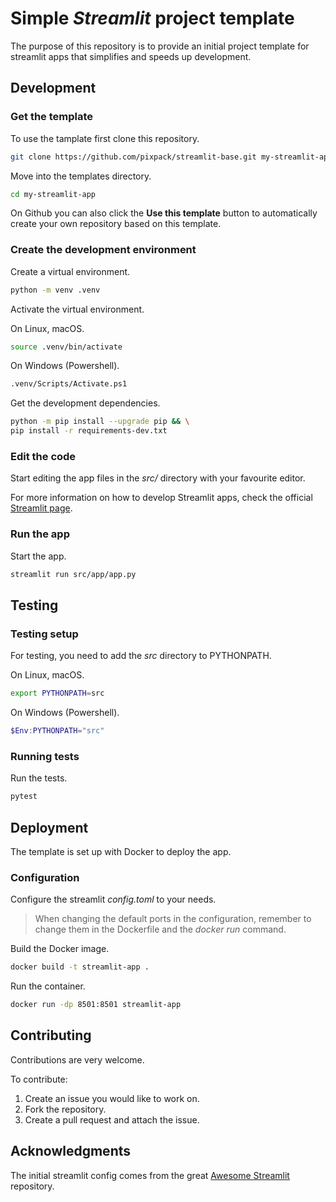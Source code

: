 # Simple *Streamlit* project template

The purpose of this repository is to provide an initial project template for
streamlit apps that simplifies and speeds up development.

## Development

### Get the template

To use the tamplate first clone this repository.

```bash
git clone https://github.com/pixpack/streamlit-base.git my-streamlit-app
```

Move into the templates directory.

```bash
cd my-streamlit-app
```

On Github you can also click the **Use this template** button to automatically create
your own repository based on this template.

### Create the development environment

Create a virtual environment.

```bash
python -m venv .venv
```

Activate the virtual environment.

On Linux, macOS.

```bash
source .venv/bin/activate
```

On Windows (Powershell).

```bash
.venv/Scripts/Activate.ps1
```

Get the development dependencies.

```bash
python -m pip install --upgrade pip && \
pip install -r requirements-dev.txt
```

### Edit the code

Start editing the app files in the *src/* directory with your favourite editor.

For more information on how to develop Streamlit apps, check the official [Streamlit page](https://streamlit.io/).

### Run the app

Start the app.

```bash
streamlit run src/app/app.py
```

## Testing

### Testing setup

For testing, you need to add the *src* directory to PYTHONPATH.

On Linux, macOS.

```bash
export PYTHONPATH=src
```

On Windows (Powershell).

```powershell
$Env:PYTHONPATH="src"
```

### Running tests

Run the tests.

```bash
pytest
```

## Deployment

The template is set up with Docker to deploy the app.

### Configuration

Configure the streamlit *config.toml* to your needs.
> When changing the default ports in the configuration, remember to change
> them in the Dockerfile and the *docker run* command.

Build the Docker image.

```bash
docker build -t streamlit-app .
```

Run the container.

```bash
docker run -dp 8501:8501 streamlit-app
```

## Contributing

Contributions are very welcome.

To contribute:

1. Create an issue you would like to work on.
2. Fork the repository.
3. Create a pull request and attach the issue.

## Acknowledgments

The initial streamlit config comes from the great
[Awesome Streamlit](https://github.com/MarcSkovMadsen/awesome-streamlit)
repository.
